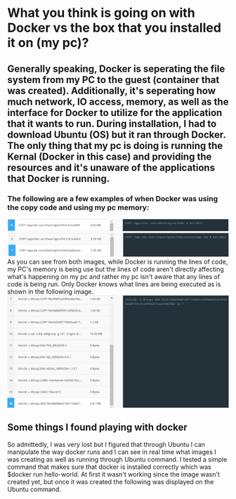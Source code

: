 # What you think is going on with Docker vs the box that you installed it on (my pc)?
## Generally speaking, Docker is seperating the file system from my PC to the guest (container that was created). Additionally, it's seperating how much network, IO access, memory, as well as the interface for Docker to utilize for the application that it wants to run. During installation, I had to download Ubuntu (OS) but it ran through Docker. The only thing that my pc is doing is running the Kernal (Docker in this case) and providing the resources and it's unaware of the applications that Docker is running.

### The following are a few examples of when Docker was using the copy code and using my pc memory:
![Image of First Line of Docker Code](https://github.com/tui54142/CIS-4330/blob/main/Copy_P1.PNG)
![Image of Second Line of Docker Code](https://github.com/tui54142/CIS-4330/blob/main/Copy_P2.PNG)
As you can see from both images, while Docker is running the lines of code, my PC's memory is being use but the lines of code aren't directly affecting what's happening on my pc and rather my pc isn't aware that any lines of code is being run. Only Docker knows what lines are being executed as is shown in the following image.
![Image of Commands In Docker](https://github.com/tui54142/CIS-4330/blob/main/Last_Line.PNG)

## Some things I found playing with docker
So admittedly, I was very lost but I figured that through Ubuntu I can manipulate the way docker runs and I can see in real time what images I was creating as well as running through Ubuntu command. I tested a simple command that makes sure that docker is installed correctly which was $docker run hello-world. At first it wasn't working since the image wasn't created yet, but once it was created the following was displayed on the Ubuntu command.


